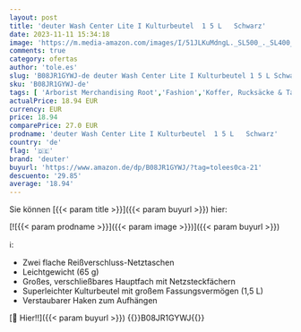 ```yaml
---
layout: post
title: 'deuter Wash Center Lite I Kulturbeutel  1 5 L   Schwarz'
date: 2023-11-11 15:34:18
image: 'https://m.media-amazon.com/images/I/51JLKuMdngL._SL500_._SL400_.jpg'
comments: true
category: ofertas
author: 'tole.es'
slug: 'B08JR1GYWJ-de deuter Wash Center Lite I Kulturbeutel 1 5 L Schwarz'
sku: 'B08JR1GYWJ-de'
tags: [ 'Arborist Merchandising Root','Fashion','Koffer, Rucksäcke & Taschen','Kulturtaschen','Reise-Zubehör','Self Service','Special Features Stores','Sport & Freizeit','Sport & Freizeit: Produkte mit Umwelt-Label','Sport Apparel Sales','Sports-Promotions','Zubehör','deuter','ef3a019d-6628-41d5-b303-291126686917_0','ef3a019d-6628-41d5-b303-291126686917_3901','ef3a019d-6628-41d5-b303-291126686917_7401','ef3a019d-6628-41d5-b303-291126686917_8801','🇩🇪', ]
actualPrice: 18.94 EUR
currency: EUR
price: 18.94
comparePrice: 27.0 EUR
prodname: 'deuter Wash Center Lite I Kulturbeutel  1 5 L   Schwarz'
country: 'de'
flag: '🇩🇪'
brand: 'deuter'
buyurl: 'https://www.amazon.de/dp/B08JR1GYWJ/?tag=tolees0ca-21'
descuento: '29.85'
average: '18.94'
---
```


Sie können [{{< param title >}}]({{< param buyurl >}}) hier:

[![{{< param prodname >}}]({{< param image >}})]({{< param buyurl >}})

ℹ️:

- Zwei flache Reißverschluss-Netztaschen
- Leichtgewicht (65 g)
- Großes, verschließbares Hauptfach mit Netzsteckfächern
- Superleichter Kulturbeutel mit großem Fassungsvermögen (1,5 L)
- Verstaubarer Haken zum Aufhängen

[🛒 Hier!!]({{< param buyurl >}})
{{<world>}}B08JR1GYWJ{{</world>}}
